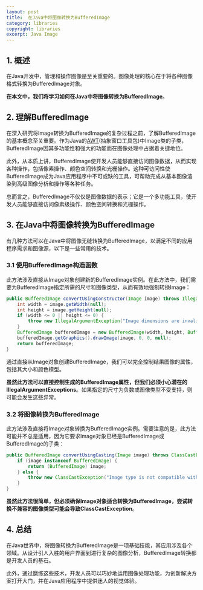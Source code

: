 ```yaml
---
layout: post
title:  在Java中将图像转换为BufferedImage
category: libraries
copyright: libraries
excerpt: Java Image
---
```


## 1. 概述

在Java开发中，管理和操作图像是至关重要的。图像处理的核心在于将各种图像格式转换为BufferedImage对象。

**在本文中，我们将学习如何在Java中将图像转换为BufferedImage**。

## 2. 理解BufferedImage

在深入研究将Image转换为BufferedImage的复杂过程之前，了解BufferedImage的基本概念至关重要。作为Java的[AWT](https://www.baeldung.com/java-images#awt)(抽象窗口工具包)中Image类的子类，BufferedImage因其多功能性和强大的功能而在图像处理中占据着关键地位。

此外，从本质上讲，BufferedImage使开发人员能够直接访问图像数据，从而实现各种操作，包括像素操作、颜色空间转换和光栅操作。这种可访问性使BufferedImage成为Java应用程序中不可或缺的工具，可帮助完成从基本图像渲染到高级图像分析和操作等各种任务。

总而言之，BufferedImage不仅仅是图像数据的表示；它是一个多功能工具，使开发人员能够直接访问像素级操作、颜色空间转换和光栅操作。

## 3. 在Java中将图像转换为BufferedImage

有几种方法可以在Java中将图像无缝转换为BufferedImage，以满足不同的应用程序需求和图像源，以下是一些常用的技术。

### 3.1 使用BufferedImage构造函数

此方法涉及直接从Image对象创建新的BufferedImage实例。在此方法中，我们需要为BufferedImage指定所需的尺寸和图像类型，从而有效地强制转换Image：

```java
public BufferedImage convertUsingConstructor(Image image) throws IllegalArgumentException {
    int width = image.getWidth(null);
    int height = image.getHeight(null);
    if (width <= 0 || height <= 0) {
        throw new IllegalArgumentException("Image dimensions are invalid");
    }
    BufferedImage bufferedImage = new BufferedImage(width, height, BufferedImage.TYPE_INT_ARGB);
    bufferedImage.getGraphics().drawImage(image, 0, 0, null);
    return bufferedImage;
}
```

通过直接从Image对象创建BufferedImage，我们可以完全控制结果图像的属性，包括其大小和颜色模型。

**虽然此方法可以直接控制生成的BufferedImage属性，但我们必须小心潜在的IllegalArgumentExceptions**。如果指定的尺寸为负数或图像类型不受支持，则可能会发生这些异常。

### 3.2 将图像转换为BufferedImage

此方法涉及直接将Image对象转换为BufferedImage实例。需要注意的是，此方法可能并不总是适用，因为它要求Image对象已经是BufferedImage或BufferedImage的子类：

```java
public BufferedImage convertUsingCasting(Image image) throws ClassCastException {
    if (image instanceof BufferedImage) {
        return (BufferedImage) image;
    } else {
        throw new ClassCastException("Image type is not compatible with BufferedImage");
    }
}
```

**虽然此方法很简单，但必须确保Image对象适合转换为BufferedImage，尝试转换不兼容的图像类型可能会导致ClassCastException**。

## 4. 总结

在Java世界中，将图像转换为BufferedImage是一项基础技能，其应用涉及各个领域。从设计引人入胜的用户界面到进行复杂的图像分析，BufferedImage转换都是开发人员的基石。

此外，通过磨练这些技术，开发人员可以巧妙地运用图像处理功能，为创新解决方案打开大门，并在Java应用程序中提供迷人的视觉体验。